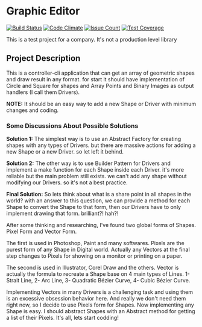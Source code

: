 # Graphic Editor
[![Build Status](https://travis-ci.org/IVIR3zaM/GraphicEditor.svg?branch=master)](https://travis-ci.org/IVIR3zaM/GraphicEditor) [![Code Climate](https://codeclimate.com/github/IVIR3zaM/GraphicEditor/badges/gpa.svg)](https://codeclimate.com/github/IVIR3zaM/GraphicEditor) [![Issue Count](https://codeclimate.com/github/IVIR3zaM/GraphicEditor/badges/issue_count.svg)](https://codeclimate.com/github/IVIR3zaM/GraphicEditor) [![Test Coverage](https://codeclimate.com/github/IVIR3zaM/GraphicEditor/badges/coverage.svg)](https://codeclimate.com/github/IVIR3zaM/GraphicEditor/coverage)

This is a test project for a company. It's not a production level library


## Project Description

This is a controller-cli application that can get an array of geometric shapes and draw result in any format. for start it should have implementation of Circle and Square for shapes and Array Points and Binary Images as output handlers (I call them Drivers).

**NOTE:** It should be an easy way to add a new Shape or Driver with minimum changes and coding.


### Some Discussions About Possible Solutions

**Solution 1:** The simplest way is to use an Abstract Factory for creating shapes with any types of Drivers. but there are massive actions for adding a new Shape or a new Driver. so let left it behind.

**Solution 2:** The other way is to use Builder Pattern for Drivers and implement a make function for each Shape inside each Driver. it's more reliable but the main problem still exists. we can't add any shape without modifying our Drivers. so it's not a best practice.

**Final Solution:** So lets think about what is a share point in all shapes in the world? with an answer to this question, we can provide a method for each Shape to convert the Shape to that form, then our Drivers have to only implement drawing that form. brilliant?! hah?!
 
After some thinking and researching, I've found two global forms of Shapes. Pixel Form and Vector Form.

The first is used in Photoshop, Paint and many softwares. Pixels are the purest form of any Shape in Digital world. Actually any Vectors at the final step changes to Pixels for showing on a monitor or printing on a paper.
 
The second is used in Illustrator, Corel Draw and the others. Vector is actually the formula to recreate a Shape base on 4 main types of Lines. 1- Strait Line, 2- Arc Line, 3- Quadratic Bézier Curve, 4- Cubic Bézier Curve. 

Implementing Vectors in many Drivers is a challenging task and using them is an excessive obsession behavior here. And really we don't need them right now, so I decide to use Pixels form for Shapes. Now implementing any Shape is easy. I should abstract Shapes with an Abstract method for getting a list of their Pixels. It's all, lets start codding!